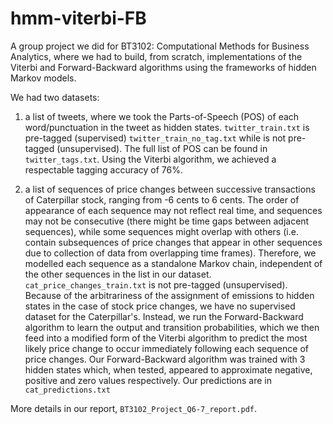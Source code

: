 # hmm-viterbi-FB
A group project we did for BT3102: Computational Methods for Business Analytics, where we had to build, from scratch, 
implementations of the Viterbi and Forward-Backward algorithms using the frameworks of hidden Markov models.

We had two datasets: 
1. a list of tweets, where we took the Parts-of-Speech (POS) of each word/punctuation in the tweet as hidden states.
`twitter_train.txt` is pre-tagged (supervised) `twitter_train_no_tag.txt` while is not pre-tagged (unsupervised).
The full list of POS can be found in `twitter_tags.txt`. 
Using the Viterbi algorithm, we achieved a respectable tagging accuracy of 76%.


2. a list of sequences of price changes between successive transactions of Caterpillar stock, ranging from -6 cents to 6 cents.
The order of appearance of each sequence may not reflect real time, and sequences may not be consecutive (there might be time gaps between adjacent sequences), 
while some sequences might overlap with others (i.e. contain subsequences of price changes that appear in other sequences 
due to collection of data from overlapping time frames).
Therefore, we modelled each sequence as a standalone Markov chain, independent of the other sequences in the list in our dataset.
`cat_price_changes_train.txt` is not pre-tagged (unsupervised). Because of the arbitrariness of the assignment of emissions to hidden states 
in the case of stock price changes, we have no supervised dataset for the Caterpillar's. Instead, we run the Forward-Backward algorithm to learn the 
output and transition probabilities, which we then feed into a modified form of the Viterbi algorithm to predict the most likely price change to occur
immediately following each sequence of price changes. Our Forward-Backward algorithm was trained with 3 hidden states which, when tested, appeared to 
approximate negative, positive and zero values respectively. Our predictions are in `cat_predictions.txt`

More details in our report, `BT3102_Project_Q6-7_report.pdf`.
